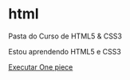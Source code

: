 # html
 Pasta do Curso de HTML5 & CSS3

Estou aprendendo HTML5 e CSS3

<a href ="https://brenocastela.github.io/html/ex008/linux.html">Executar One piece</a>